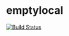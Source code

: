 # emptylocal
[![Build Status](http://35.212.203.18/buildStatus/icon?job=Run+scripts+from+pipeline)](http://35.212.203.18/job/Run%20scripts%20from%20pipeline/)
